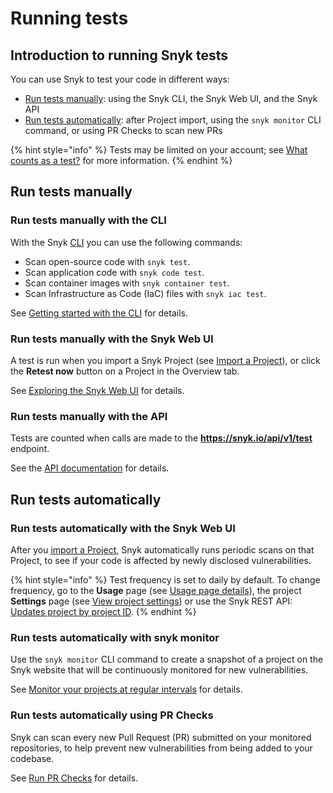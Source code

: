 # Running tests

## Introduction to running Snyk tests

You can use Snyk to test your code in different ways:

* [Run tests manually](running-tests.md#run-tests-manually): using the Snyk CLI, the Snyk Web UI, and the Snyk API
* [Run tests automatically](running-tests.md#run-tests-automatically): after Project import, using the `snyk monitor` CLI command, or using PR Checks to scan new PRs

{% hint style="info" %}
Tests may be limited on your account; see [What counts as a test?](https://support.snyk.io/hc/en-us/articles/360000925418-What-counts-as-a-test-) for more information.
{% endhint %}

## Run tests manually

### Run tests manually with the CLI

With the Snyk [CLI](../snyk-cli/cli-reference.md) you can use the following commands:

* Scan open-source code with `snyk test`.
* Scan application code with `snyk code test`.
* Scan container images with `snyk container test`.
* Scan Infrastructure as Code (IaC) files with `snyk iac test`.

See [Getting started with the CLI](../snyk-cli/getting-started-with-the-cli.md) for details.

### Run tests manually with the Snyk Web UI

A test is run when you import a Snyk Project (see [Import a Project](quickstart/import-a-project.md)), or click the **Retest now** button on a Project in the Overview tab.

See [Exploring the Snyk Web UI](../snyk-web-ui/getting-started-with-the-snyk-web-ui.md) for details.

### Run tests manually with the API

Tests are counted when calls are made to the **https://snyk.io/api/v1/test** endpoint.

See the [API documentation](https://snyk.docs.apiary.io/#reference/test) for details.

## Run tests automatically

### Run tests automatically with the Snyk Web UI

After you [import a Project](quickstart/import-a-project.md), Snyk automatically runs periodic scans on that Project, to see if your code is affected by newly disclosed vulnerabilities.

{% hint style="info" %}
Test frequency is set to daily by default. To change frequency, go to the **Usage** page (see [Usage page details](../user-and-group-management/managing-settings/usage-page-details.md)), the project **Settings** page (see [View project settings](../manage-issues/introduction-to-snyk-projects/view-project-settings.md)) or use the Snyk REST API: [Updates project by project ID](https://apidocs.snyk.io/?version=2023-02-15#patch-/orgs/-org\_id-/projects/-project\_id-).
{% endhint %}

### Run tests automatically with snyk monitor

Use the `snyk monitor` CLI command to create a snapshot of a project on the Snyk website that will be continuously monitored for new vulnerabilities.

See [Monitor your projects at regular intervals](../snyk-cli/test-for-vulnerabilities/monitor-your-projects-at-regular-intervals.md) for details.

### Run tests automatically using PR Checks

Snyk can scan every new Pull Request (PR) submitted on your monitored repositories, to help prevent new vulnerabilities from being added to your codebase.

See [Run PR Checks](../scan-application-code/run-pr-checks/) for details.
